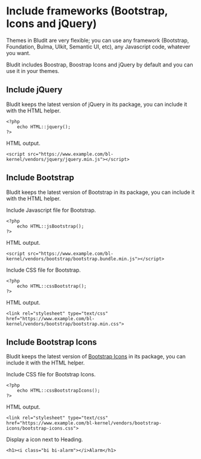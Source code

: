 # Include frameworks (Bootstrap, Icons and jQuery)
<!-- position: 7 -->

Themes in Bludit are very flexible; you can use any framework (Bootstrap, Foundation, Bulma, UIkit, Semantic UI, etc), any Javascript code, whatever you want.

Bludit includes Boostrap, Boostrap Icons and jQuery by default and you can use it in your themes.

<h2 id="jquery">Include jQuery</h2>

Bludit keeps the latest version of jQuery in its package, you can include it with the HTML helper.
```
<?php
	echo HTML::jquery();
?>
```

HTML output.
```
<script src="https://www.example.com/bl-kernel/vendors/jquery/jquery.min.js"></script>
```

<h2 id="bootstrap">Include Bootstrap</h2>

Bludit keeps the latest version of Bootstrap in its package, you can include it with the HTML helper.

Include Javascript file for Bootstrap.
```
<?php
	echo HTML::jsBootstrap();
?>
```

HTML output.
```
<script src="https://www.example.com/bl-kernel/vendors/bootstrap/bootstrap.bundle.min.js"></script>
```

Include CSS file for Bootstrap.
```
<?php
	echo HTML::cssBootstrap();
?>
```

HTML output.
```
<link rel="stylesheet" type="text/css" href="https://www.example.com/bl-kernel/vendors/bootstrap/bootstrap.min.css">
```

<h2 id="bootstrap-icons">Include Bootstrap Icons</h2>

Bludit keeps the latest version of [Bootstrap Icons](https://icons.getbootstrap.com/) in its package, you can include it with the HTML helper.

Include CSS file for Bootstrap Icons.
```
<?php
	echo HTML::cssBootstrapIcons();
?>
```

HTML output.
```
<link rel="stylesheet" type="text/css" href="https://www.example.com/bl-kernel/vendors/bootstrap-icons/bootstrap-icons.css">
```

Display a icon next to Heading.
```
<h1><i class="bi bi-alarm"></i>Alarm</h1>
```